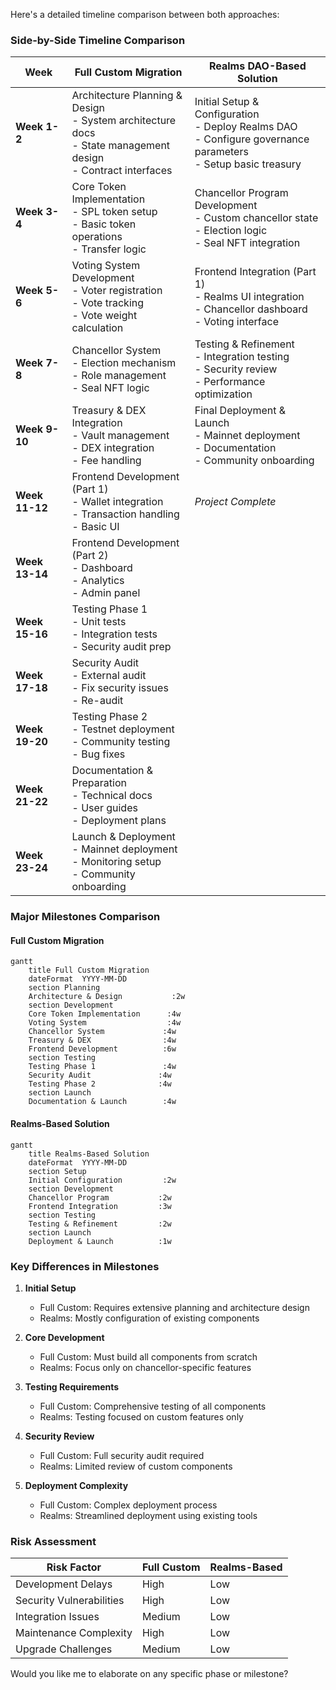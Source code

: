 

Here's a detailed timeline comparison between both approaches:

### Side-by-Side Timeline Comparison

| Week | Full Custom Migration | Realms DAO-Based Solution |
|------|---------------------|--------------------------|
| **Week 1-2** | Architecture Planning & Design<br>- System architecture docs<br>- State management design<br>- Contract interfaces | Initial Setup & Configuration<br>- Deploy Realms DAO<br>- Configure governance parameters<br>- Setup basic treasury |
| **Week 3-4** | Core Token Implementation<br>- SPL token setup<br>- Basic token operations<br>- Transfer logic | Chancellor Program Development<br>- Custom chancellor state<br>- Election logic<br>- Seal NFT integration |
| **Week 5-6** | Voting System Development<br>- Voter registration<br>- Vote tracking<br>- Vote weight calculation | Frontend Integration (Part 1)<br>- Realms UI integration<br>- Chancellor dashboard<br>- Voting interface |
| **Week 7-8** | Chancellor System<br>- Election mechanism<br>- Role management<br>- Seal NFT logic | Testing & Refinement<br>- Integration testing<br>- Security review<br>- Performance optimization |
| **Week 9-10** | Treasury & DEX Integration<br>- Vault management<br>- DEX integration<br>- Fee handling | Final Deployment & Launch<br>- Mainnet deployment<br>- Documentation<br>- Community onboarding |
| **Week 11-12** | Frontend Development (Part 1)<br>- Wallet integration<br>- Transaction handling<br>- Basic UI | _Project Complete_ |
| **Week 13-14** | Frontend Development (Part 2)<br>- Dashboard<br>- Analytics<br>- Admin panel | |
| **Week 15-16** | Testing Phase 1<br>- Unit tests<br>- Integration tests<br>- Security audit prep | |
| **Week 17-18** | Security Audit<br>- External audit<br>- Fix security issues<br>- Re-audit | |
| **Week 19-20** | Testing Phase 2<br>- Testnet deployment<br>- Community testing<br>- Bug fixes | |
| **Week 21-22** | Documentation & Preparation<br>- Technical docs<br>- User guides<br>- Deployment plans | |
| **Week 23-24** | Launch & Deployment<br>- Mainnet deployment<br>- Monitoring setup<br>- Community onboarding | |

### Major Milestones Comparison

#### Full Custom Migration

```mermaid
gantt
    title Full Custom Migration
    dateFormat  YYYY-MM-DD
    section Planning
    Architecture & Design           :2w
    section Development
    Core Token Implementation      :4w
    Voting System                  :4w
    Chancellor System             :4w
    Treasury & DEX                :4w
    Frontend Development          :6w
    section Testing
    Testing Phase 1               :4w
    Security Audit               :4w
    Testing Phase 2              :4w
    section Launch
    Documentation & Launch        :4w
```

#### Realms-Based Solution

```mermaid
gantt
    title Realms-Based Solution
    dateFormat  YYYY-MM-DD
    section Setup
    Initial Configuration         :2w
    section Development
    Chancellor Program           :2w
    Frontend Integration         :3w
    section Testing
    Testing & Refinement         :2w
    section Launch
    Deployment & Launch          :1w
```

### Key Differences in Milestones

1. **Initial Setup**
   - Full Custom: Requires extensive planning and architecture design
   - Realms: Mostly configuration of existing components

2. **Core Development**
   - Full Custom: Must build all components from scratch
   - Realms: Focus only on chancellor-specific features

3. **Testing Requirements**
   - Full Custom: Comprehensive testing of all components
   - Realms: Testing focused on custom features only

4. **Security Review**
   - Full Custom: Full security audit required
   - Realms: Limited review of custom components

5. **Deployment Complexity**
   - Full Custom: Complex deployment process
   - Realms: Streamlined deployment using existing tools

### Risk Assessment

| Risk Factor | Full Custom | Realms-Based |
|-------------|------------|--------------|
| Development Delays | High | Low |
| Security Vulnerabilities | High | Low |
| Integration Issues | Medium | Low |
| Maintenance Complexity | High | Low |
| Upgrade Challenges | Medium | Low |

Would you like me to elaborate on any specific phase or milestone?